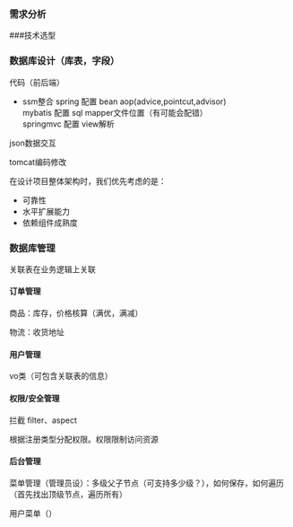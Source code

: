 ### 需求分析

###技术选型

### 数据库设计（库表，字段）

代码（前后端）


* ssm整合
spring 配置 bean  aop(advice,pointcut,advisor)    
mybatis 配置  sql  mapper文件位置（有可能会配错）  
springmvc 配置  view解析

json数据交互

tomcat编码修改





在设计项目整体架构时，我们优先考虑的是：

- 可靠性
- 水平扩展能力
- 依赖组件成熟度



### 数据库管理

关联表在业务逻辑上关联

#### 订单管理

商品：库存，价格核算（满优，满减）

物流：收货地址

#### 用户管理

vo类（可包含关联表的信息）

#### 权限/安全管理

拦截 filter、aspect

根据注册类型分配权限。权限限制访问资源



#### 后台管理

菜单管理（管理员设）：多级父子节点（可支持多少级？），如何保存，如何遍历（首先找出顶级节点，遍历所有）

用户菜单（）





